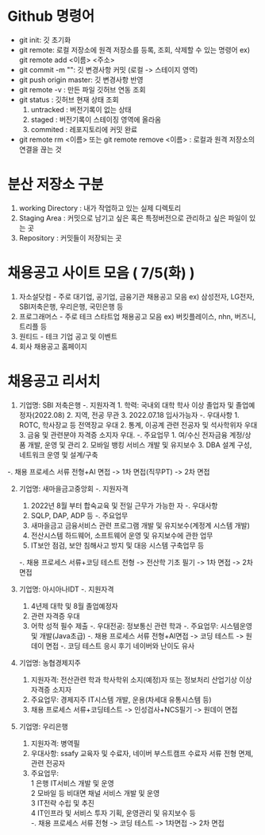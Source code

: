 # Github 명령어
   - git init: 깃 초기화
   - git remote: 로컬 저장소에 원격 저장소를 등록, 조회, 삭제할 수 있는 명령어
      ex) git remote add <이름> <주소>
   - git commit -m "": 깃 변경사항 커밋 (로컬 -> 스테이지 영역)
   - git push origin master: 깃 변경사항 반영
   - git remote -v : 만든 파일 깃허브 연동 조회
   - git status : 깃허브 현재 상태 조회
       1. untracked : 버전기록이 없는 상태
       2. staged : 버전기록이 스테이징 영역에 올라옴
       3. commited : 레포지토리에 커밋 완료
   - git remote rm <이름> 또는 git remote remove  <이름> :  로컬과 원격 저장소의 연결을 끊는 것

# 분산 저장소 구분
   1. working Directory : 내가 작업하고 있는 실제 디렉토리
   2. Staging Area :  커밋으로 남기고 싶은 혹은 특정버전으로 관리하고 싶은 파일이 있는 곳
   3. Repository : 커밋들이 저장되는 곳
   
# 채용공고 사이트 모음 ( 7/5(화) )
   1. 자소설닷컴   - 주로 대기업, 공기업, 금융기관 채용공고 모음 ex) 삼성전자, LG전자, SBI저축은행, 우리은행, 국민은행 등 
   2. 프로그래머스 - 주로 테크 스타트업 채용공고 모음 ex) 버킷플레이스, nhn, 버즈니, 트리플 등
   3. 원티드      - 테크 기업 공고 및 이벤트 
   4. 회사 채용공고 홈페이지

# 채용공고 리서치
   1) 기업명: SBI 저축은행
   -. 지원자격
    1. 학력: 국내외 대학 학사 이상 졸업자 및 졸업예정자(2022.08)
    2. 지역, 전공 무관
    3. 2022.07.18 입사가능자
   -. 우대사항
    1. ROTC, 학사장교 등 전역장교 우대
    2. 통계, 이공계 관련 전공자 및 석사학위자 우대
    3. 금융 및 관련분야 자격증 소지자 우대.
   -. 주요업무
    1. 여/수신 전자금융 계정/상품 개발, 운영 및 관리
    2. 모바일 뱅킹 서비스 개발 및 유지보수
    3. DBA 설계 구성, 네트워크 운영 및 설계/구축
    
   -. 채용 프로세스
      서류 전형+AI 면접 -> 1차 면접(직무PT) -> 2차 면접
   
   2) 기업명: 새마을금고중앙회
     -. 지원자격
      1. 2022년 8월 부터 합숙교육 및 전일 근무가 가능한 자
     -. 우대사항
      1. SQLP, DAP, ADP 등
     -. 주요업무 
      1. 새마을금고 금융서비스 관련 프로그램 개발 및 유지보수(계정계 시스템 개발)
      2. 전산시스템 하드웨어, 소프트웨어 운영 및 유지보수에 관한 업무
      3. IT보안 점검, 보안 침해사고 방지 및 대응 시스템 구축업무 등
      
      -. 채용 프로세스
         서류+코딩 테스트 전형 -> 전산학 기초 필기 -> 1차 면접 -> 2차 면접
   
   3) 기업명: 아시아나IDT
     -. 지원자격
        1. 4년제 대학 및 8월 졸업예정자
        2. 관련 자격증 우대
        3. 어학 성적 필수 제출
     -. 우대전공: 정보통신 관련 학과
     -. 주요업무: 시스템운영 및 개발(Java초급)
     -. 채용 프로세스
        서류 전형+AI면접 -> 코딩 테스트 -> 원데이 면접
     -. 코딩 테스트 응시 후기
        네이버와 난이도 유사
        
   4) 기업명: 농협경제지주
      1. 지원자격: 전산관련 학과 학사학위 소지(예정)자 또는 정보처리 산업기상 이상 자격증 소지자
      2. 주요업무: 경제지주 IT시스템 개발, 운용(차세대 유통시스템 등)
      3. 채용 프로세스
         서류+코딩테스트 -> 인성검사+NCS필기 -> 원데이 면접
   
   5) 기업명: 우리은행
      1. 지원자격: 병역필
      2. 우대사항: ssafy 교육자 및 수료자, 네이버 부스트캠프 수료자 서류 전형 면제, 관련 전공자<br/>
      3. 주요업무:<br/>
         1 은행 IT서비스 개발 및 운영<br/>
         2 모바일 등 비대면 채널 서비스 개발 및 운영<br/>
         3 IT전략 수립 및 추진<br/>
         4 IT인프라 및 서비스 투자 기획, 운영관리 및 유지보수 등<br/>
       -. 채용 프로세스
          서류 전형 -> 코딩 테스트 -> 1차면접 -> 2차 면접
     
    
   
   
   

